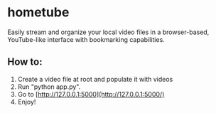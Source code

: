 # hometube
Easily stream and organize your local video files in a browser-based, YouTube-like interface with bookmarking capabilities.

## How to:
1. Create a video file at root and populate it with videos
2. Run "python app.py".
3. Go to [http://127.0.0.1:5000](http://127.0.0.1:5000/)
4. Enjoy!
